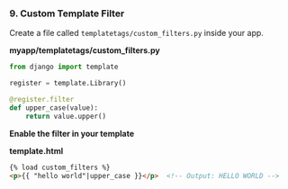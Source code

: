 ### 9. **Custom Template Filter**
Create a file called `templatetags/custom_filters.py` inside your app.

**myapp/templatetags/custom_filters.py**
```python
from django import template

register = template.Library()

@register.filter
def upper_case(value):
    return value.upper()
```

**Enable the filter in your template**

**template.html**
```html
{% load custom_filters %}
<p>{{ "hello world"|upper_case }}</p>  <!-- Output: HELLO WORLD -->
```